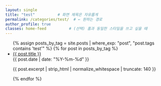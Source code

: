 ```yaml
---
layout: single
title: "test"          # 화면 제목은 자유롭게
permalink: /categories/test/  # ← 원하는 경로
author_profile: true
classes: home-feed          # (선택) 홈과 동일한 스타일을 쓰고 싶을 때
---
```


<ul class="home-feed-list">
{% assign posts_by_tag = site.posts | where_exp: "post", "post.tags contains 'test'" %}
{% for post in posts_by_tag %}
  <li class="home-feed-item">
    <a class="home-feed-title" href="{{ post.url | relative_url }}">{{ post.title }}</a>
    <div class="home-feed-meta">{{ post.date | date: "%Y-%m-%d" }}</div>
    <p class="home-feed-excerpt">
      {{ post.excerpt | strip_html | normalize_whitespace | truncate: 140 }}
    </p>
  </li>
{% endfor %}
</ul>